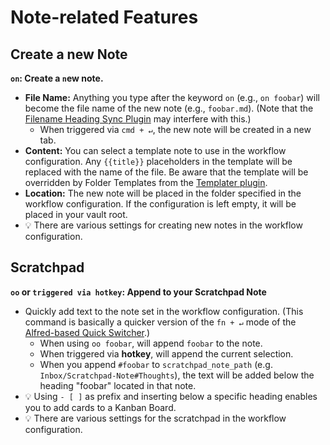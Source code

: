 # Note-related Features

## Create a new Note
__`on`: Create a `n`ew note.__
- __File Name:__ Anything you type after the keyword `on` (e.g., `on foobar`) will become the file name of the new note (e.g., `foobar.md`). (Note that the [Filename Heading Sync Plugin](https://obsidian.md/plugins?id=obsidian-filename-heading-sync) may interfere with this.)
	- When triggered via `cmd + ↵`, the new note will be created in a new tab.
- __Content:__ You can select a template note to use in the workflow configuration. Any `{{title}}` placeholders in the template will be replaced with the name of the file. Be aware that the template will be overridden by Folder Templates from the [Templater plugin](https://obsidian.md/plugins?id=templater-obsidian).
- __Location:__ The new note will be placed in the folder specified in the workflow configuration. If the configuration is left empty, it will be placed in your vault root.
- 💡 There are various settings for creating new notes in the workflow configuration.

## Scratchpad
__`oo` or `triggered via hotkey`: Append to your Scratchpad Note__
- Quickly add text to the note set in the workflow configuration. (This command is basically a quicker version of the `fn + ↵` mode of the [Alfred-based Quick Switcher](Alfred-based%20Quick%20Switcher.md#search-for-notes).)
	- When using `oo foobar`, will append `foobar` to the note.
	- When triggered via __hotkey__, will append the current selection.
	- When you append `#foobar` to `scratchpad_note_path` (e.g. `Inbox/Scratchpad-Note#Thoughts`), the text will be added below the heading "foobar" located in that note.
- 💡 Using `- [ ]` as prefix and inserting below a specific heading enables you to add cards to a Kanban Board.
- 💡 There are various settings for the scratchpad in the workflow configuration.

